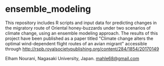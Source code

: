 # ensemble_modeling
This repository includes R scripts and input data for predicting changes in the migratory route of Oriental honey-buzzards under two scenarios of climate change, using an ensemble modeling approach.
The results of this project have been published as a paper titled "Climate change alters the optimal wind-dependent flight routes of an avian migrant" accessible through http://rspb.royalsocietypublishing.org/content/284/1854/20170149 

Elham Nourani,
Nagasaki University, Japan.
mahle68@gmail.com
